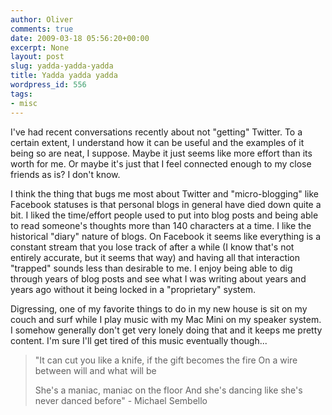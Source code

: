 ```yaml
---
author: Oliver
comments: true
date: 2009-03-18 05:56:20+00:00
excerpt: None
layout: post
slug: yadda-yadda-yadda
title: Yadda yadda yadda
wordpress_id: 556
tags:
- misc
---
```


I've had recent conversations recently about not "getting" Twitter.  To a certain extent, I understand how it can be useful and the examples of it being so are neat, I suppose. Maybe it just seems like more effort than its worth for me.  Or maybe it's just that I feel connected enough to my close friends as is?  I don't know.

I think the thing that bugs me most about Twitter and "micro-blogging" like Facebook statuses is that personal blogs in general have died down quite a bit.  I liked the time/effort people used to put into blog posts and being able to read someone's thoughts more than 140 characters at a time.  I like the historical "diary" nature of blogs.  On Facebook it seems like everything is a constant stream that you lose track of after a while (I know that's not entirely accurate, but it seems that way) and having all that interaction "trapped" sounds less than desirable to me.  I enjoy being able to dig through years of blog posts and see what I was writing about years and years ago without it being locked in a "proprietary" system.

Digressing, one of my favorite things to do in my new house is sit on my couch and surf while I play music with my Mac Mini on my speaker system.  I somehow generally don't get very lonely doing that and it keeps me pretty content.  I'm sure I'll get tired of this music eventually though...

<blockquote class="lyrics">
"It can cut you like a knife, if the gift becomes the fire
On a wire between will and what will be

She's a maniac, maniac on the floor
And she's dancing like she's never danced before" - Michael Sembello
</blockquote>